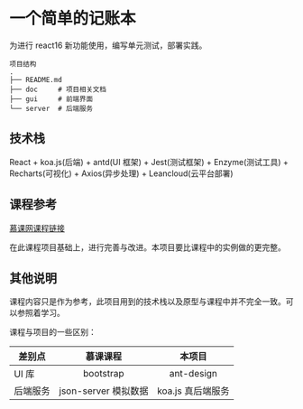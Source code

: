 # 一个简单的记账本

为进行 react16 新功能使用，编写单元测试，部署实践。

```
项目结构
.
├── README.md
├── doc     # 项目相关文档
├── gui     # 前端界面
└── server  # 后端服务
```

## 技术栈

React + koa.js(后端) + antd(UI 框架) + Jest(测试框架) + Enzyme(测试工具) + Recharts(可视化) + Axios(异步处理) + Leancloud(云平台部署)

## 课程参考

[慕课网课程链接](https://coding.imooc.com/class/302.html#Anchor)

在此课程项目基础上，进行完善与改进。本项目要比课程中的实例做的更完整。

## 其他说明

课程内容只是作为参考，此项目用到的技术栈以及原型与课程中并不完全一致。可以参照着学习。

课程与项目的一些区别：

| 差别点   |       慕课课程       |      本项目       |
| -------- | :------------------: | :---------------: |
| UI 库    |      bootstrap       |    ant-design     |
| 后端服务 | json-server 模拟数据 | koa.js 真后端服务 |
